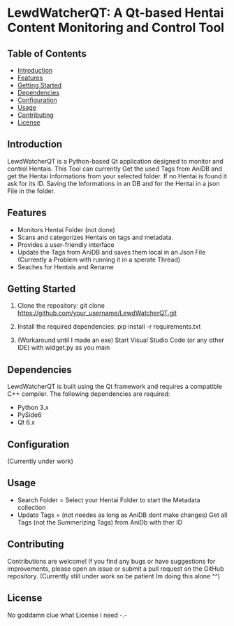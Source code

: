 # LewdWatcherQT: A Qt-based Hentai Content Monitoring and Control Tool

## Table of Contents

- [Introduction](#introduction)
- [Features](#features)
- [Getting Started](#getting-started)
- [Dependencies](#dependencies)
- [Configuration](#configuration)
- [Usage](#usage)
- [Contributing](#contributing)
- [License](#license)

## Introduction

LewdWatcherQT is a Python-based Qt application designed to monitor and control Hentais. This Tool can currently Get the used Tags from AniDB and get the Hentai Informations from your selected folder. If no Hentai is found it ask for its ID. Saving the Informations in an DB and for the Hentai in a json File in the folder. 

## Features

- Monitors Hentai Folder (not done)
- Scans and categorizes Hentais on tags and metadata.
- Provides a user-friendly interface
- Update the Tags from AniDB and saves them local in an Json File (Currently a Problem with running it in a sperate Thread)
- Seaches for Hentais and Rename

## Getting Started

1. Clone the repository:
git clone https://github.com/your_username/LewdWatcherQT.git

2. Install the required dependencies:
pip install -r requirements.txt

3. (Workaround until I made an exe)
Start Visual Studio Code (or any other IDE) with widget.py as you main

## Dependencies

LewdWatcherQT is built using the Qt framework and requires a compatible C++ compiler. The following dependencies are required:

- Python 3.x
- PySide6
- Qt 6.x

## Configuration

(Currently under work)

## Usage

- Search Folder = Select your Hentai Folder to start the Metadata collection
- Update Tags = (not needes as long as AniDB dont make changes) Get all Tags (not the Summerizing Tags) from AniDb with ther ID

## Contributing

Contributions are welcome! If you find any bugs or have suggestions for improvements, please open an issue or submit a pull request on the GitHub repository.
(Currently still under work so be patient Im doing this alone ^^)

## License

No goddamn clue what License I need -.-